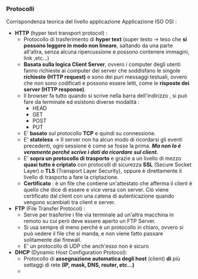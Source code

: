 ### Protocolli

Corrispondenza teorica del livello applicazione Applicazione ISO OSI : 
- **HTTP** (hyper text transport protocol) : 
	- Protocollo di trasferimento di **hyper text** (super testo $\to$ teso che **si possono leggere in modo non lineare**, saltando da una parte all'altra, senza alcuna ripercussione e possono contenere immagini, link ,etc...)
	- **Basata sulla logica Client Server**, ovvero i computer degli utenti fanno richieste ai computer dei server che soddisfano le singole **richieste (HTTP request)** e sono dei puri messaggi testuali, ovvero che non sono codificati e possono essere letti, come le **risposte dei server (HTTP response)**.
	- Il browser fa tutto quando si scrive nella barra dell'indirizzo , si può fare da terminale ed esistono diverse modalità : 
		- HEAD
		- GET
		- POST
		- PUT
	- E' **basato** sul protocollo **TCP** e quindi su connessione.
	- E' **stateless** $\to$ Il server non ha alcun modo di ricordarsi gli eventi precedenti, ogni sessione è come se fosse la prima. ***Ma non lo è veramente perché scrive i dati da ricordare sul client.***
	- E' **sopra un protocollo di trasporto** e grazie a un livello di mezzo **quasi tutto è criptato** con protocolli di sicurezza  **SSL** (Secure Socket Layer) o **TLS** (Transport Layer Security), oppure è direttamente il livello di trasporto a fare la criptazione.
	- **Certificato** : è un file che contiene un'attestato che afferma il client è quello che dice di essere e vice versa con server. Ciò viene certificato dal client con una catena di autenticazione quando vengono scambiati tra client e server.
- **FTP** (File Transfer Protocol) : 
	- Serve per trasferire i file via terminale ad un'altra macchina in remoto su cui però deve essere aperto un FTP Server.
	- Si usa sempre di meno perché è un protocollo in chiaro, ovvero si può vedere il file che si manda, e non viene fatto passare solitamente dai firewall.
	- E' un protocollo di UDP che anch'esso non è sicuro
- **DHCP** (Dynamic Host Configuration Protocol): 
	- Protocollo di **assegnazione automatica degli host** (client) **di** più settaggi di rete **(IP, mask, DNS, router, etc...)**
	- 